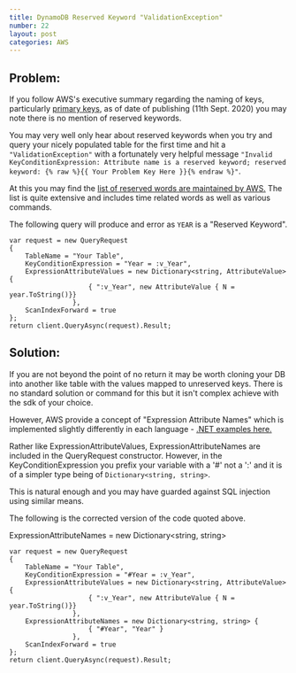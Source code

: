 ```yaml
---
title: DynamoDB Reserved Keyword "ValidationException"
number: 22
layout: post
categories: AWS
---
```


## Problem:
If you follow AWS's executive summary regarding the naming of keys, particularly [primary keys](https://aws.amazon.com/premiumsupport/knowledge-center/primary-key-dynamodb-table/), as of date of publishing (11th Sept. 2020) you may note there is no mention of reserved keywords.

You may very well only hear about reserved keywords when you try and query your nicely populated table for the first time and hit a ````"ValidationException"```` with a fortunately very helpful message ````"Invalid KeyConditionExpression: Attribute name is a reserved keyword; reserved keyword: {% raw %}{{ Your Problem Key Here }}{% endraw %}"````.

At this you may find the [list of reserved words are maintained by AWS.](https://docs.aws.amazon.com/amazondynamodb/latest/developerguide/ReservedWords.html)  The list is quite extensive and includes time related words as well as various commands.

The following query will produce and error as ````YEAR```` is a "Reserved Keyword".

    var request = new QueryRequest
    {
        TableName = "Your Table",
        KeyConditionExpression = "Year = :v_Year",
        ExpressionAttributeValues = new Dictionary<string, AttributeValue> {
                        { ":v_Year", new AttributeValue { N = year.ToString()}}
                    },
        ScanIndexForward = true
    };
    return client.QueryAsync(request).Result;

 

## Solution:
If you are not beyond the point of no return it may be worth cloning your DB into another like table with the values mapped to unreserved keys.  There is no standard solution or command for this but it isn't complex achieve with the sdk of your choice.

However, AWS provide a concept of "Expression Attribute Names" which is implemented slightly differently in each language - [.NET examples here.](https://docs.aws.amazon.com/sdk-for-net/v2/developer-guide/dynamodb-expressions.html)

Rather like ExpressionAttributeValues, ExpressionAttributeNames are included in the QueryRequest constructor.  However, in the KeyConditionExpression you prefix your variable with a '#' not a ':' and it is of a simpler type being of ````Dictionary<string, string>````.


This is natural enough and you may have guarded against SQL injection using similar means.

The following is the corrected version of the code quoted above.

  ExpressionAttributeNames = new Dictionary<string, string>
  
    var request = new QueryRequest
    {
        TableName = "Your Table",
        KeyConditionExpression = "#Year = :v_Year",
        ExpressionAttributeValues = new Dictionary<string, AttributeValue> {
                        { ":v_Year", new AttributeValue { N = year.ToString()}}
                    },
        ExpressionAttributeNames = new Dictionary<string, string> {
                        { "#Year", "Year" }
                    },            
        ScanIndexForward = true
    };
    return client.QueryAsync(request).Result;

